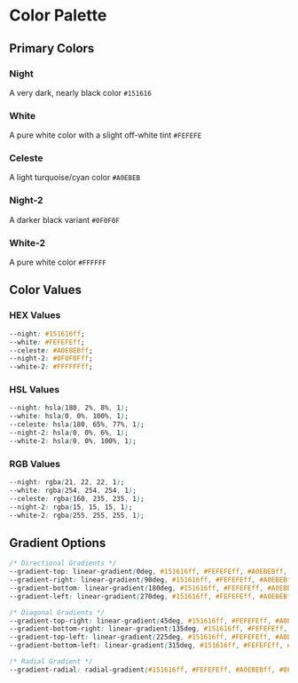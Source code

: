 # Color Palette

## Primary Colors

### Night
A very dark, nearly black color
`#151616`

### White
A pure white color with a slight off-white tint
`#FEFEFE`

### Celeste
A light turquoise/cyan color
`#A0EBEB`

### Night-2
A darker black variant
`#0F0F0F`

### White-2
A pure white color
`#FFFFFF`

## Color Values

### HEX Values
```css
--night: #151616ff;
--white: #FEFEFEff;
--celeste: #A0EBEBff;
--night-2: #0F0F0Fff;
--white-2: #FFFFFFff;
```

### HSL Values
```css
--night: hsla(180, 2%, 8%, 1);
--white: hsla(0, 0%, 100%, 1);
--celeste: hsla(180, 65%, 77%, 1);
--night-2: hsla(0, 0%, 6%, 1);
--white-2: hsla(0, 0%, 100%, 1);
```

### RGB Values
```css
--night: rgba(21, 22, 22, 1);
--white: rgba(254, 254, 254, 1);
--celeste: rgba(160, 235, 235, 1);
--night-2: rgba(15, 15, 15, 1);
--white-2: rgba(255, 255, 255, 1);
```

## Gradient Options

```css
/* Directional Gradients */
--gradient-top: linear-gradient(0deg, #151616ff, #FEFEFEff, #A0EBEBff, #0F0F0Fff, #FFFFFFff);
--gradient-right: linear-gradient(90deg, #151616ff, #FEFEFEff, #A0EBEBff, #0F0F0Fff, #FFFFFFff);
--gradient-bottom: linear-gradient(180deg, #151616ff, #FEFEFEff, #A0EBEBff, #0F0F0Fff, #FFFFFFff);
--gradient-left: linear-gradient(270deg, #151616ff, #FEFEFEff, #A0EBEBff, #0F0F0Fff, #FFFFFFff);

/* Diagonal Gradients */
--gradient-top-right: linear-gradient(45deg, #151616ff, #FEFEFEff, #A0EBEBff, #0F0F0Fff, #FFFFFFff);
--gradient-bottom-right: linear-gradient(135deg, #151616ff, #FEFEFEff, #A0EBEBff, #0F0F0Fff, #FFFFFFff);
--gradient-top-left: linear-gradient(225deg, #151616ff, #FEFEFEff, #A0EBEBff, #0F0F0Fff, #FFFFFFff);
--gradient-bottom-left: linear-gradient(315deg, #151616ff, #FEFEFEff, #A0EBEBff, #0F0F0Fff, #FFFFFFff);

/* Radial Gradient */
--gradient-radial: radial-gradient(#151616ff, #FEFEFEff, #A0EBEBff, #0F0F0Fff, #FFFFFFff);
```